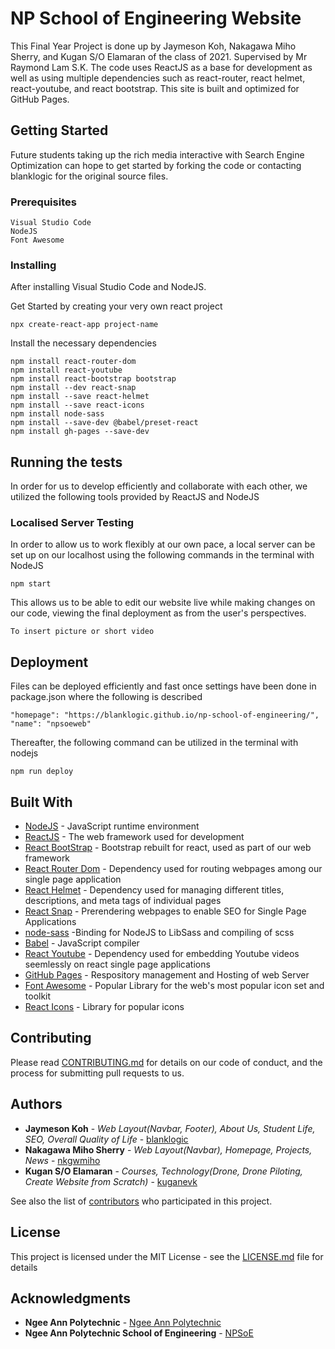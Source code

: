 # NP School of Engineering Website

This Final Year Project is done up by Jaymeson Koh, Nakagawa Miho Sherry, and Kugan S/O Elamaran of the class of 2021. Supervised by Mr Raymond Lam S.K. The code uses ReactJS as a base for development as well as using multiple dependencies such as react-router, react helmet, react-youtube, and react bootstrap. This site is built and optimized for GitHub Pages.

## Getting Started

Future students taking up the rich media interactive with Search Engine Optimization can hope to get started by forking the code or contacting blanklogic for the original source files.

### Prerequisites

```
Visual Studio Code
NodeJS
Font Awesome
```

### Installing

After installing Visual Studio Code and NodeJS.

Get Started by creating your very own react project
```
npx create-react-app project-name
```

Install the necessary dependencies
```
npm install react-router-dom
npm install react-youtube
npm install react-bootstrap bootstrap
npm install --dev react-snap
npm install --save react-helmet
npm install --save react-icons
npm install node-sass
npm install --save-dev @babel/preset-react
npm install gh-pages --save-dev
```

## Running the tests

In order for us to develop efficiently and collaborate with each other, we utilized the following tools provided by ReactJS and NodeJS

### Localised Server Testing

In order to allow us to work flexibly at our own pace, a local server can be set up on our localhost using the following commands in the terminal with NodeJS
```
npm start
```

This allows us to be able to edit our website live while making changes on our code, viewing the final deployment as from the user's perspectives.
```
To insert picture or short video
```

## Deployment

Files can be deployed efficiently and fast once settings have been done in package.json where the following is described
```
"homepage": "https://blanklogic.github.io/np-school-of-engineering/",
"name": "npsoeweb"
```

Thereafter, the following command can be utilized in the terminal with nodejs
```
npm run deploy
```

## Built With

* [NodeJS](https://nodejs.org/en/) - JavaScript runtime environment
* [ReactJS](https://reactjs.org/) - The web framework used for development
* [React BootStrap](https://react-bootstrap.github.io/) - Bootstrap rebuilt for react, used as part of our web framework
* [React Router Dom](https://reactrouter.com/) - Dependency used for routing webpages among our single page application
* [React Helmet](https://github.com/nfl/react-helmet#readme) - Dependency used for managing different titles, descriptions, and meta tags of individual pages
* [React Snap](https://github.com/stereobooster/react-snap#readme) - Prerendering webpages to enable SEO for Single Page Applications
* [node-sass](https://github.com/sass/node-sass) -Binding for NodeJS to LibSass and compiling of scss
* [Babel](https://babeljs.io/) - JavaScript compiler
* [React Youtube](https://github.com/tjallingt/react-youtube) - Dependency used for embedding Youtube videos seemlessly on react single page applications
* [GitHub Pages](https://pages.github.com/) - Respository management and Hosting of web Server
* [Font Awesome](https://fontawesome.com/) - Popular Library for the web's most popular icon set and toolkit
* [React Icons](https://react-icons.github.io/react-icons/) - Library for popular icons

## Contributing

Please read [CONTRIBUTING.md](https://github.com/blanklogic/np-school-of-engineering/blob/main/CONTRIBUTING.md) for details on our code of conduct, and the process for submitting pull requests to us.

## Authors

* **Jaymeson Koh** - *Web Layout(Navbar, Footer), About Us, Student Life, SEO, Overall Quality of Life* - [blanklogic](https://github.com/blanklogic)
* **Nakagawa Miho Sherry** - *Web Layout(Navbar), Homepage, Projects, News* - [nkgwmiho](https://github.com/nkgwmiho)
* **Kugan S/O Elamaran** - *Courses, Technology(Drone, Drone Piloting, Create Website from Scratch)* - [kuganevk](https://github.com/kuganevk)

See also the list of [contributors](https://github.com/blanklogic/np-school-of-engineering/graphs/contributors) who participated in this project.

## License

This project is licensed under the MIT License - see the [LICENSE.md](LICENSE.md) file for details

## Acknowledgments

* **Ngee Ann Polytechnic** - [Ngee Ann Polytechnic](https://www.np.edu.sg/Pages/default.aspx)
* **Ngee Ann Polytechnic School of Engineering** - [NPSoE](https://www.np.edu.sg/soe/Pages/default.aspx)
